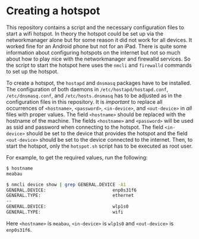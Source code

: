 # Creating a hotspot

This repository contains a script and the necessary configuration files to
start a wifi hotspot. In theory the hotspot could be set up via the
networkmanager alone but for some reason it did not work for all devices. It
worked fine for an Android phone but not for an iPad. There is quite some
information about configuring hotspots on the internet but not so much about
how to play nice with the networkmanager and firewalld services. So the script to
start the hotspot here uses the `nmcli` and `firewalld` commands to set up the
hotspot.

To create a hotspot, the `hostapd` and `dnsmasq` packages have to be installed.
The configuration of both daemons in `/etc/hostapd/hostapd.conf`,
`/etc/dnsmasq.conf`, and `/etc/hosts.dnsmasq` has to be adjusted as in the
configuration files in this repository. It is *important* to replace all
occurrences of `<hostname>`, `<password>`, `<in-device>`, and `<out-device>` in
*all* files with proper values. The field `<hostname>` should be replaced with
the hostname of the machine. The fields `<hostname>` and `<password>` will be
used as ssid and password when connecting to the hotspot. The field
`<in-device>` should be set to the device that provides the hotspot and the
field `<out-device>` should be set to the device connected to the internet.
Then, to start the hotspot, only the `hotspot.sh` script has to be executed as
root user.

For example, to get the required values, run the following:

```bash
$ hostname
meabau

$ nmcli device show | grep GENERAL.DEVICE -A1
GENERAL.DEVICE:                         enp0s31f6
GENERAL.TYPE:                           ethernet
--
GENERAL.DEVICE:                         wlp1s0
GENERAL.TYPE:                           wifi
```

Here `<hostname>` is `meabau`, `<in-device>` is `wlp1s0` and `<out-device>` is
`enp0s31f6`.
